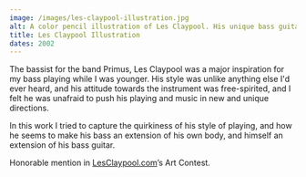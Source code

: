 ```yaml
---
image: /images/les-claypool-illustration.jpg
alt: A color pencil illustration of Les Claypool. His unique bass guitar takes up the bottom portion of the work, and his head pops out of the end of the neck. The six strings are swinging around, tuning pegs stick out of the side of his head, and his mouth is open as if he's singing. The bass stands on a stage with the rest of his band quite small below him, speakers line the back of the stage and the front potion of a crowd is seen in front of the stage.
title: Les Claypool Illustration
dates: 2002
---
```

The bassist for the band Primus, Les Claypool was a major inspiration for my bass playing while I was younger. His style was unlike anything else I'd ever heard, and his attitude towards the instrument was free-spirited, and I felt he was unafraid to push his playing and music in new and unique directions.

In this work I tried to capture the quirkiness of his style of playing, and how he seems to make his bass an extension of his own body, and himself an extension of his bass guitar.

Honorable mention in [LesClaypool.com](http://www.lesclaypool.com)’s Art Contest.

